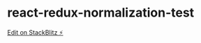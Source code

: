 # react-redux-normalization-test

[Edit on StackBlitz ⚡️](https://stackblitz.com/edit/react-redux-normalization-test)
